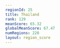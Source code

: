 ```yaml
---
regionId: 25
title: Thailand
rank: 129
meanScore: 65.32
globalMeanScore: 67.47
numRegions: 220
layout: region_score
---
```

